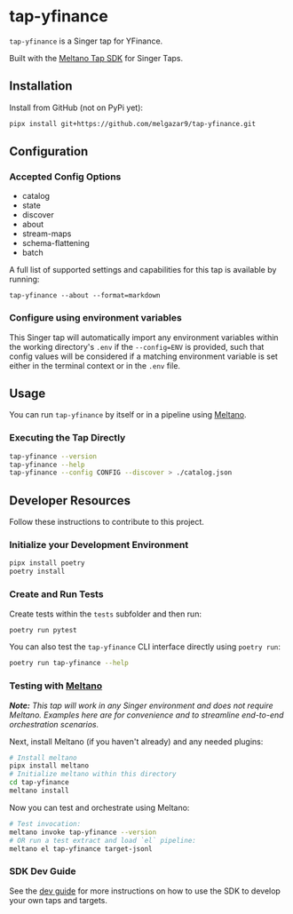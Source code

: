 # tap-yfinance

`tap-yfinance` is a Singer tap for YFinance.

Built with the [Meltano Tap SDK](https://sdk.meltano.com) for Singer Taps.

## Installation

Install from GitHub (not on PyPi yet):

```bash
pipx install git+https://github.com/melgazar9/tap-yfinance.git
```

## Configuration

### Accepted Config Options


* catalog
* state
* discover
* about
* stream-maps
* schema-flattening
* batch

A full list of supported settings and capabilities for this
tap is available by running:
```
tap-yfinance --about --format=markdown
```

### Configure using environment variables

This Singer tap will automatically import any environment variables within the working directory's
`.env` if the `--config=ENV` is provided, such that config values will be considered if a matching
environment variable is set either in the terminal context or in the `.env` file.

## Usage

You can run `tap-yfinance` by itself or in a pipeline using [Meltano](https://meltano.com/).

### Executing the Tap Directly

```bash
tap-yfinance --version
tap-yfinance --help
tap-yfinance --config CONFIG --discover > ./catalog.json
```

## Developer Resources

Follow these instructions to contribute to this project.

### Initialize your Development Environment

```bash
pipx install poetry
poetry install
```

### Create and Run Tests

Create tests within the `tests` subfolder and
  then run:

```bash
poetry run pytest
```

You can also test the `tap-yfinance` CLI interface directly using `poetry run`:

```bash
poetry run tap-yfinance --help
```

### Testing with [Meltano](https://www.meltano.com)

_**Note:** This tap will work in any Singer environment and does not require Meltano.
Examples here are for convenience and to streamline end-to-end orchestration scenarios._


Next, install Meltano (if you haven't already) and any needed plugins:

```bash
# Install meltano
pipx install meltano
# Initialize meltano within this directory
cd tap-yfinance
meltano install
```

Now you can test and orchestrate using Meltano:

```bash
# Test invocation:
meltano invoke tap-yfinance --version
# OR run a test extract and load `el` pipeline:
meltano el tap-yfinance target-jsonl
```

### SDK Dev Guide

See the [dev guide](https://sdk.meltano.com/en/latest/dev_guide.html) for more instructions on how to use the SDK to
develop your own taps and targets.
